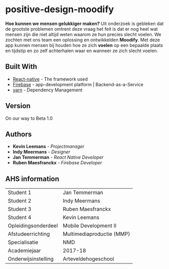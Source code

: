 # positive-design-moodify

**Hoe kunnen we mensen gelukkiger maken?** Uit onderzoek is gebleken dat de grootste problemen omtrent deze vraag het feit is dat er nog heel wat mensen zijn die niet altijd weten waarom ze hun precies slecht voelen. We zochten met ons team een oplossing en ontwikkelden **Moodify**. Met deze app kunnen mensen bij houden hoe ze zich **voelen** op een bepaalde plaats en tijdstip en zo zelf achterhalen waar en wanneer ze zich slecht voelen.

## Built With

* [React-native](https://facebook.github.io/react-native/) - The framework used
* [Firebase](https://firebase.google.com) - app-development platform | Backend-as-a-Service
* [yarn](https://yarnpkg.com/lang/en/) - Dependency Management

## Version

On our way to Beta 1.0

## Authors

* **Kevin Leemans** - *Projectmanager* 
* **Indy Meermans** - *Designer* 
* **Jan Temmerman** - *React Native Developer* 
* **Ruben Maesfranckx** - *Firebase Developer* 

## AHS information

|                     |                                |
| ------------------  | ------------------------------ |
| Student 1           | Jan Temmerman                  |
| Student 2           | Indy Meermans                  |
| Student 3           | Ruben Maesfranckx              |
| Student 4           | Kevin Leemans                  |
| Opleidingsonderdeel | Mobile Development II          |
| Afstudeerrichting   | Multimediaproductie (MMP)      |
| Specialisatie       | NMD                            |
| Academiejaar        | 2017-18                        |
| Onderwijsinstelling | Arteveldehogeschool            |  

